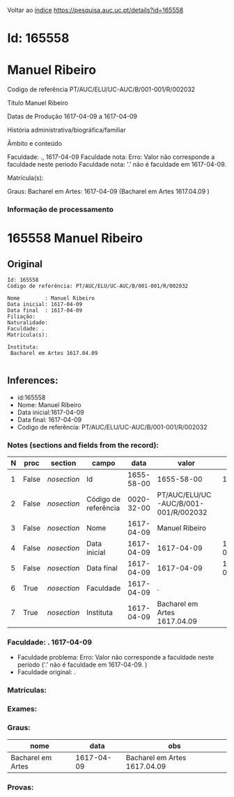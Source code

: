 
Voltar ao [índice](00%20Lista.md)
https://pesquisa.auc.uc.pt/details?id=165558

# Id: 165558
# Manuel Ribeiro

Codigo de referência
PT/AUC/ELU/UC-AUC/B/001-001/R/002032

Título
Manuel Ribeiro

Datas de Produção
1617-04-09 a 1617-04-09

História administrativa/biográfica/familiar


Âmbito e conteúdo

Faculdade: ., 1617-04-09 
Faculdade nota: Erro: Valor não corresponde a faculdade neste período
Faculdade nota: '.' não é faculdade em 1617-04-09.  

Matrícula(s):

Graus:
Bacharel em Artes: 1617-04-09 (Bacharel em Artes 1617.04.09 )


### Informação de processamento
# 165558 Manuel Ribeiro

## Original
```
Id: 165558
Código de referência: PT/AUC/ELU/UC-AUC/B/001-001/R/002032

Nome        : Manuel Ribeiro
Data inicial: 1617-04-09
Data final  : 1617-04-09
Filiação: 
Naturalidade:  
Faculdade: .
Matrícula(s): 

Instituta: 
 Bacharel em Artes 1617.04.09


```
## Inferences:
* id:165558
* Nome: Manuel Ribeiro
* Data inicial:1617-04-09
* Data final: 1617-04-09
* Codigo de referência: PT/AUC/ELU/UC-AUC/B/001-001/R/002032

### Notes (sections and fields from the record):
|N  |proc   |section      |campo                 |data        |valor                                 |obs         |
|---|-------|-------------|----------------------|------------|--------------------------------------|------------|
|1  |False  |*nosection*  |Id                    |1655-58-00  |1655-58-00                            |165558      |
|2  |False  |*nosection*  |Código de referência  |0020-32-00  |PT/AUC/ELU/UC-AUC/B/001-001/R/002032  |            |
|3  |False  |*nosection*  |Nome                  |1617-04-09  |Manuel Ribeiro                        |            |
|4  |False  |*nosection*  |Data inicial          |1617-04-09  |1617-04-09                            |1617-04-09  |
|5  |False  |*nosection*  |Data final            |1617-04-09  |1617-04-09                            |1617-04-09  |
|6  |True   |*nosection*  |Faculdade             |1617-04-09  |.                                     |            |
|7  |True   |*nosection*  |Instituta             |1617-04-09  |Bacharel em Artes 1617.04.09          |            |
### Faculdade: . 1617-04-09 
* Faculdade problema: Erro: Valor não corresponde a faculdade neste período ('.' não é faculdade em 1617-04-09.  )
* Faculdade original: .

### Matrículas:

### Exames:

### Graus:
|nome               |data        |obs                            |
|-------------------|------------|-------------------------------|
|Bacharel em Artes  |1617-04-09  |Bacharel em Artes 1617.04.09   |

### Provas:


